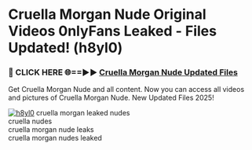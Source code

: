 # Cruella Morgan Nude Original Videos 0nlyFans Leaked - Files Updated! (h8yl0)

<h3>🔴 CLICK HERE 🌐==►► <a href="https://tinyurl.com/yrmya6cz" rel="nofollow">Cruella Morgan Nude Updated Files</a></h3>

Get Cruella Morgan Nude and all content. Now you can access all videos and pictures of Cruella Morgan Nude. New Updated Files 2025!

[![h8yl0](https://i.imgur.com/FMdXYCs.gif)](https://tinyurl.com/yrmya6cz)
cruella morgan leaked nudes<br>
cruella nudes<br>
cruella morgan nude leaks<br>
cruella morgan nudes leaked